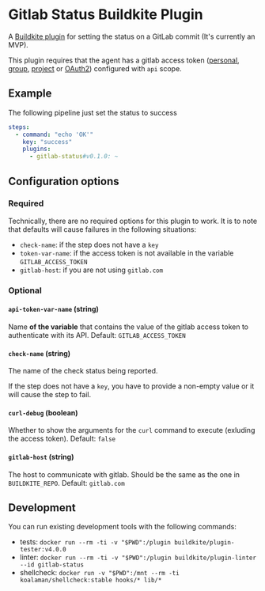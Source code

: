 # Gitlab Status Buildkite Plugin

A [Buildkite plugin](https://buildkite.com/docs/agent/v3/plugins) for setting the status on a GitLab commit (It's currently an MVP).

This plugin requires that the agent has a gitlab access token ([personal](https://docs.gitlab.com/ee/user/profile/personal_access_tokens.html#personal-access-tokens), [group](https://docs.gitlab.com/ee/user/group/settings/group_access_tokens.html), [project](https://docs.gitlab.com/ee/user/project/settings/project_access_tokens.html) or [OAuth2](https://docs.gitlab.com/ee/api/oauth2.html)) configured with `api` scope.

## Example

The following pipeline just set the status to success

```yml
steps:
  - command: "echo 'OK'"
    key: "success"
    plugins:
      - gitlab-status#v0.1.0: ~
```

## Configuration options

### Required

Technically, there are no required options for this plugin to work. It is to note that defaults will cause failures in the following situations:

* `check-name`: if the step does not have a `key`
* `token-var-name`: if the access token is not available in the variable `GITLAB_ACCESS_TOKEN`
* `gitlab-host`: if you are not using `gitlab.com`

### Optional

#### `api-token-var-name` (string)

Name **of the variable** that contains the value of the gitlab access token to authenticate with its API. Default: `GITLAB_ACCESS_TOKEN`

#### `check-name` (string)

The name of the check status being reported.

If the step does not have a `key`, you have to provide a non-empty value or it will cause the step to fail.

#### `curl-debug` (boolean)

Whether to show the arguments for the `curl` command to execute (exluding the access token). Default: `false`

#### `gitlab-host` (string)

The host to communicate with gitlab. Should be the same as the one in `BUILDKITE_REPO`. Default: `gitlab.com`

## Development

You can run existing development tools with the following commands:

* tests: `docker run --rm -ti -v "$PWD":/plugin buildkite/plugin-tester:v4.0.0`
* linter: `docker run --rm -ti -v "$PWD":/plugin buildkite/plugin-linter --id gitlab-status`
* shellcheck: `docker run -v "$PWD":/mnt --rm -ti koalaman/shellcheck:stable hooks/* lib/*`

